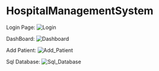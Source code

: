 # HospitalManagementSystem

Login Page:
![Login](https://github.com/deb-cod/HospitalManagementSystem/assets/83533796/1bf7f934-ecee-4194-b97a-90103dffaaee)

DashBoard:
![Dashboard](https://github.com/deb-cod/HospitalManagementSystem/assets/83533796/74b5c1de-1548-46e0-9f5e-a450d27af4a5)

Add Patient:
![Add_Patient](https://github.com/deb-cod/HospitalManagementSystem/assets/83533796/6a6789d4-aea7-4b8c-8d35-88538daadcd7)

Sql Database:
![Sql_Database](https://github.com/deb-cod/HospitalManagementSystem/assets/83533796/f98c1a45-701b-47dd-925a-c448169e47fc)



